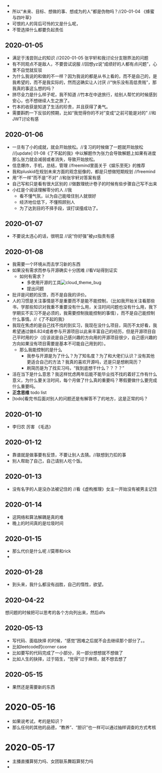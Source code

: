 - 
- 所以“未来、目标、想做的事、想成为的人”都是伪物吗？//20-01-04 《蜂蜜与四叶草》
- 可恨的人的背后可怜的又是什么呢，
- 不管选择什么都要负起责任

## 2020-01-05

- 满足于浅尝则止的知识 //2020-01-05 张宇轩和我讨论分支限界法的问题
- 有不同观点不是敌人，不要尝试说服 //回想yz说“成绩好的人都有点问题”，心里不自觉就反驳
- 为什么我说的和做的不一样？因为我说的都是从书上看的，而不是自己的，是我希望的，而不是我实际的，然而这确实让人讨厌 //“快乐没有高低贵贱”，那我真的事这么想的吗？
- 拼尽全力是什么样子呢，我不知道 //竹本在中途旅行，给别人帮忙的时候感到安心，也不想继续人生之旅了。
- 竹本的收获是知道了生活的珍贵，并且获得了勇气。
- 需要斟酌一下反驳的预期，比如“我觉得你的不对”变成“之前可能是对的” //和JWT讨论有感

## 2020-01-06

- 一旦有了小的成就，就会开始放松。//复习的时候做了一题就开始放松    //[update] 01-08《了不起的我》中以解题作为张力会导致解题上如果有进度那么张力就会减弱或者消失，导致开始放松。
- 信息爆炸，手机，总结，管理 //freemind里面关于《娱乐至死》的推荐
- 我和pluskid在规划未来方面的观念挺像的，都是只想做短期规划 //freemind
- 用“不一样”而不是“不对” //和张宇轩对答案有感
- 自己写和只是看有很大区别的 //做数理统计卷子的时候有些步骤自己写不出来
- 小红是个阅读理解零分的人 //我
  - 看不懂气氛，以为自己能噎住别人就很好
  - 经济地位低下，不懂照顾别人
  - 为了达到目的不择手段，误打误撞成功了。

## 2020-01-07

- 不要说太违心的话，很明显	//说“你好强”被yz指责有感



## 2020-01-08

- 我需要一个环境从而去学习新的东西 
- 如果没有需求而参与开源确实十分困难 //看V站得到证实
  - 如何有需求？
    - 多使用开源的工具![cloud_theme_bug](/Users/qinggniq/Documents/cloud_theme_bug.gif)
    - 提出问题
- 批评是问题的反馈，而不是自我的评价。
- 人的习惯是关注事情是不是重要而不是能不能控制，（比如我开始关注看那些书，学那些知识对我重不重要没有什么用，关注时间问题也没有什么用，我下学期实不实习不是必须的，我需要控制我能控制的事情），而不是自己能控制什么事情。//《了不起的我》
- 我现在焦虑的是自己找不找的到实习，我现在没什么项目，简历不太好看，我希望通过做6.824或者参与开源项目以此来丰富自己的经历，但是开源项目自己平时用的少（应该说是自己感兴趣的方向用的开源项目很少，自己感兴趣的方向如果没有项目需要是基本不可能自己用到的）。
  - 那么我能控制的是什么
    - 我参与开源是为了什么？为了知名度？为了和大佬们认识？没有其他更适合自己的方法？我真的喜欢开源吗，还是只是想刷简历？
    - 刷简历是为了找实习吗，“我到底想干什么？？？？”
- 活在当下是什么意思？我这样忧虑两年后能不能毕业找不找的着好工作有什么意义，为什么要关注时间，每个月做了什么真的重要吗？寒假要做什么要完成什么重要吗。
- **正念思维** todo list   
- [todo]看完书后面对别人的问题还是有解答不了的地方，这是正常的吗？

## 2020-01-10

- 李归农 厉害 《毛选》

## 2020-01-12

- 靠谱就是做事要有反馈，不要让别人去猜。//联想到力扣的事
- 别人帮助了自己，自己请别人吃个饭。

## 2020-01-13

- 没有名字的人是没办法被记住的 							//看《虚构推理》女主一开始没有被男主记住

## 2020-01-14

- 这网络和算法解耦是真的难
- 晚上的时间真的是垃圾时间

## 2020-01-15

- 那么代价是什么呢   //莫蒂和rick
- 



## 2020-01-28

- 到头来，我什么都没有战胜，自己的惰性，欲望。



## 2020-04-22

想问题的时候把可以思考的各个方向列出来，然后dfs



## 2020-05-13

- 写代码、面临抉择 的时候，“感觉”困难之后就不会去继续那个部分了。。
- 比如leetcode的corner case
- 比如要写的代码完成了一小部分，另一部分想想就不想做了
- 比如人生的抉择，过于陌生，“觉得”过于麻烦，就不想去想了

## 2020-05-15

- 果然还是需要新的东西



# 2020-05-16

- 如果说考试，考的是知识？
- 那么任何的其他的品德，“教养”、“胆识”也一样可以通过抽样调查的方式考核



# 2020-05-17

- 主播直播算努力吗、女团联系舞蹈算努力吗
- 